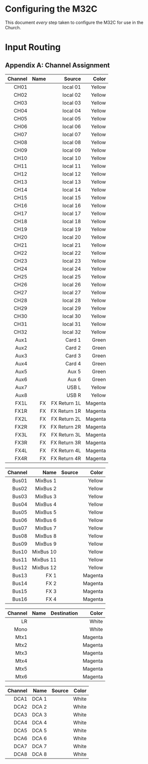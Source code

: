 # Configuring the M32C

This document *every* step taken to configure the M32C for use in the Church.

# Input Routing

## Appendix A: Channel Assignment

| Channel | Name | Source | Color |
| ------: | ---: | -----: | ----: |
| CH01 || local 01 | Yellow |
| CH02 || local 02 | Yellow |
| CH03 || local 03 | Yellow |
| CH04 || local 04 | Yellow |
| CH05 || local 05 | Yellow |
| CH06 || local 06 | Yellow |
| CH07 || local 07 | Yellow |
| CH08 || local 08 | Yellow |
| CH09 || local 09 | Yellow |
| CH10 || local 10 | Yellow |
| CH11 || local 11 | Yellow |
| CH12 || local 12 | Yellow |
| CH13 || local 13 | Yellow |
| CH14 || local 14 | Yellow |
| CH15 || local 15 | Yellow |
| CH16 || local 16 | Yellow |
| CH17 || local 17 | Yellow |
| CH18 || local 18 | Yellow |
| CH19 || local 19 | Yellow |
| CH20 || local 20 | Yellow |
| CH21 || local 21 | Yellow |
| CH22 || local 22 | Yellow |
| CH23 || local 23 | Yellow |
| CH24 || local 24 | Yellow |
| CH25 || local 25 | Yellow |
| CH26 || local 26 | Yellow |
| CH27 || local 27 | Yellow |
| CH28 || local 28 | Yellow |
| CH29 || local 29 | Yellow |
| CH30 || local 30 | Yellow |
| CH31 || local 31 | Yellow |
| CH32 || local 32 | Yellow |
| Aux1 || Card 1 | Green |
| Aux2 || Card 2 | Green |
| Aux3 || Card 3 | Green |
| Aux4 || Card 4 | Green |
| Aux5 || Aux 5 | Green |
| Aux6 || Aux 6 | Green |
| Aux7 || USB L | Yellow |
| Aux8 || USB R | Yellow |
| FX1L | FX | FX Return 1L | Magenta |
| FX1R | FX | FX Return 1R | Magenta |
| FX2L | FX | FX Return 2L | Magenta |
| FX2R | FX | FX Return 2R | Magenta |
| FX3L | FX | FX Return 3L | Magenta |
| FX3R | FX | FX Return 3R | Magenta |
| FX4L | FX | FX Return 4L | Magenta |
| FX4R | FX | FX Return 4R | Magenta |

| Channel | Name | Source | Color |
| ------: | ---: | -----: | ----: |
| Bus01 | MixBus 1 || Yellow |
| Bus02 | MixBus 2 || Yellow |
| Bus03 | MixBus 3 || Yellow |
| Bus04 | MixBus 4 || Yellow |
| Bus05 | MixBus 5 || Yellow |
| Bus06 | MixBus 6 || Yellow |
| Bus07 | MixBus 7 || Yellow |
| Bus08 | MixBus 8 || Yellow |
| Bus09 | MixBus 9 || Yellow |
| Bus10 | MixBus 10 || Yellow |
| Bus11 | MixBus 11 || Yellow |
| Bus12 | MixBus 12 || Yellow |
| Bus13 | FX 1 || Magenta |
| Bus14 | FX 2 || Magenta |
| Bus15 | FX 3 || Magenta |
| Bus16 | FX 4 || Magenta |

| Channel | Name | Destination | Color |
| ------: | ---: | ----------: | ----: |
| LR |||White|
| Mono |||White|
| Mtx1 |||Magenta|
| Mtx2 |||Magenta|
| Mtx3 |||Magenta|
| Mtx4 |||Magenta|
| Mtx5 |||Magenta|
| Mtx6 |||Magenta|

| Channel | Name | Source | Color |
| ------: | ---: | -----: | ----: |
| DCA1 | DCA 1 || White |
| DCA2 | DCA 2 || White |
| DCA3 | DCA 3 || White |
| DCA4 | DCA 4 || White |
| DCA5 | DCA 5 || White |
| DCA6 | DCA 6 || White |
| DCA7 | DCA 7 || White |
| DCA8 | DCA 8 || White |
